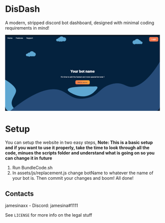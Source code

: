 # DisDash

A modern, stripped discord bot dashboard, designed with minimal coding requirements in mind!

![](Screenshot.png)

# Setup

You can setup the website in two easy steps, **Note: This is a basic setup and if you want to use it properly, take the time to look through all the code, minues the scripts folder and understand what is going on so you can change it in future**

1. Run BundleCode.sh
2. In assets/js/replacement.js change botName to whatever the name of your bot is. Then commit your changes and boom! All done!

## Contacts
jamesinaxx - Discord: jamesina#1111

See ``LICENSE`` for more info on the legal stuff
